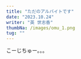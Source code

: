```yaml
---
title: "ただのアルバイトです"
date: "2023.10.24"
writer: "英 世志香"
thumbNa: /images/omu_1.png
tug: ""
---
```


こーじちゅー。。。

<!--
月曜はいつも、真也がスイミングから帰ってくる時間に私は塾のアルバイトに行かなければいけない。オムライスを作り置きしてからを作ってから家を出た。 
 

学芸大で降り、勤め先の塾へ向かう。私がアルバイトをしているのは高校生向けの少人数制の塾。英文科を出てから結婚するまで貿易関係の会社に勤めていた私は趣味と実益を兼ねてここで教えている。 


先生といっても教えている男の子も女の子もそこまでお勉強ができるわけでもなくて、ごく基本的な文法とか語彙を詰まったときに教えるくらい。でも二人とも宿題は必ずやってくるし、 

-->